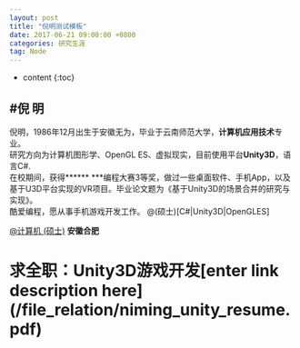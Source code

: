 ```yaml
---
layout: post
title: "倪明测试模板"
date: 2017-06-21 09:00:00 +0800
categories: 研究生涯
tag: Node
---
```

* content
{:toc}


#倪 明
-----
  倪明，1986年12月出生于安徽无为，毕业于云南师范大学，**计算机应用技术**专业。<br/>研究方向为计算机图形学、OpenGL ES、虚拟现实，目前使用平台**Unity3D**，语言C#.<br/>在校期间，获得****** ***编程大赛3等奖，做过一些桌面软件、手机App，以及基于U3D平台实现的VR项目。毕业论文题为《基于Unity3D的场景合并的研究与实现》。<br/>酷爱编程，愿从事手机游戏开发工作。
@(硕士)[C#|Unity3D|OpenGLES]


  
[@计算机 (硕士)](https://bihusenlan.github.io)
**安徽合肥**
<h1 class="intro">求全职：Unity3D游戏开发[enter link description here](/file_relation/niming_unity_resume.pdf)<h1>
